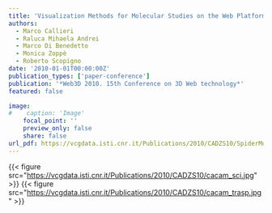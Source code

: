 ```yaml
---
title: 'Visualization Methods for Molecular Studies on the Web Platform'
authors:
  - Marco Callieri
  - Raluca Mihaela Andrei
  - Marco Di Benedetto
  - Monica Zoppè
  - Roberto Scopigno
date: '2010-01-01T00:00:00Z'
publication_types: ['paper-conference']
publication: '*Web3D 2010. 15th Conference on 3D Web technology*'
featured: false

image:
#    caption: 'Image'
    focal_point: ''
    preview_only: false
    share: false
url_pdf: https://vcgdata.isti.cnr.it/Publications/2010/CADZS10/SpiderMol.pdf
---
```

{{< figure src="https://vcgdata.isti.cnr.it/Publications/2010/CADZS10/cacam_sci.jpg" >}}
{{< figure src="https://vcgdata.isti.cnr.it/Publications/2010/CADZS10/cacam_trasp.jpg" >}}
